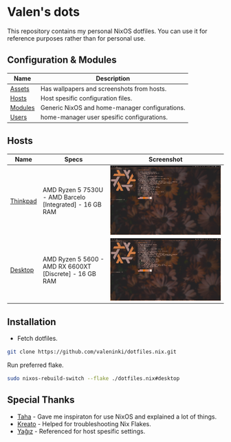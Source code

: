 # Valen's dots

This repository contains my personal NixOS dotfiles. You can use it for reference purposes rather than for personal use.

## Configuration & Modules

| Name                    | Description                                    |
| ----------------------- | ---------------------------------------------- |
| [Assets](./assets)      | Has wallpapers and screenshots from hosts.     |
| [Hosts](./hosts)        | Host spesific configuration files.             |
| [Modules](./modules)    | Generic NixOS and home-manager configurations. |
| [Users](./users)        | home-manager user spesific configurations.     |

## Hosts

| Name                         | Specs                                                     | Screenshot                       |
| ---------------------------- | --------------------------------------------------------- | -------------------------------- |
| [Thinkpad](./hosts/thinkpad) | AMD Ryzen 5 7530U - AMD Barcelo [Integrated] - 16 GB RAM  | ![image](./assets/thinkpad.png) |
| [Desktop](./hosts/desktop)   | AMD Ryzen 5 5600  - AMD RX 6600XT [Discrete] - 16 GB RAM  | ![image](./assets/desktop.png)  |

## Installation

- Fetch dotfiles.

```bash
git clone https://github.com/valeninki/dotfiles.nix.git 
```

Run preferred flake.

```bash
sudo nixos-rebuild-switch --flake ./dotfiles.nix#desktop
```

## Special Thanks

- [Taha](https://github.com/mt190502)  - Gave me inspiraton for use NixOS and explained a lot of things.
- [Kreato](https://github.com/kreatoo) - Helped for troubleshooting Nix Flakes.
- [Yağız](https://github.com/saveside) - Referenced for host spesific settings.
